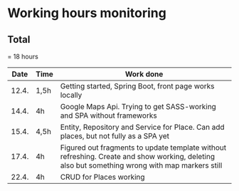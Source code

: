 # Working hours monitoring

## Total
= 18 hours

| Date  | Time | Work done |
|-------|------|-----------|
| 12.4. | 1,5h | Getting started, Spring Boot, front page works locally |
| 14.4. | 4h   | Google Maps Api. Trying to get SASS-working and SPA without frameworks |
| 15.4. | 4,5h | Entity, Repository and Service for Place. Can add places, but not fully as a SPA yet |
| 17.4. | 4h   | Figured out fragments to update template without refreshing. Create and show working, deleting also but something wrong with map markers still |
| 22.4. | 4h   | CRUD for Places working |
